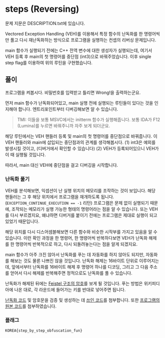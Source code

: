 # steps (Reversing)

문제 지문은 DESCRIPTION.txt에 있습니다.

Vectored Exception Handling (VEH)를 이용해서 특정 함수의 난독화를 한
명령어씩만 풀고 다시 재난독화하는 방식으로 프로그램을 실행하는 컨셉의
리버싱 문제입니다.

main 함수가 실행되기 전에는 C++ 전역 변수에 대한 생성자가 실행되는데, 여기서 VEH 등록 후 main의 첫 명령어를 중단점 (int3)으로 바꿔주었습니다. 이후 single step flag를 이용하여 위의 루틴을 구현했습니다.

## 풀이

프로그램을 켜봅시다. 비밀번호를 입력받고 틀리면 Wrong!을 출력하는군요.

먼저 main 함수가 난독화되어있고, main 실행 전에 실행되는 루틴들이 있다는 것을 인지해야 합니다. 엔트리포인트부터 디버깅해보면 알 수 있습니다.

> TMI: 이들을 보통 MSVC에서는 initterm 함수가 실행해줍니다.
> 보통 IDA가 F12 (Lumina)를 누르면 바꿔주니까 자주 보게 되더군요.

해당 루틴에서는 VEH 핸들러 등록 및 main의 첫 명령어를 중단점으로 바꿔줍니다.
이 VEH 핸들러와 main에 삽입되는 중단점과의 관계를 생각해봅시다.
(1) int3은 예외를 발생시킬 것이고, (디버거에서 확인할 수 있습니다)
(2) VEH가 등록되어있으니 VEH가 이 때 실행될 것입니다.

따라서, main 대신 VEH에 중단점을 걸고 디버깅을 시작합니다.

### 난독화 풀기

VEH를 분석해보면, 익셉션이 난 실행 위치의 메모리를 조작하는 것이 보입니다.
해당 핸들러는 그 후 해당 위치에서 프로그램을 재개하도록 됩니다. (`EXCEPTION_CONTINUE_EXECUTION == -1` 리턴)
프로그램은 문제 없이 실행되기 때문에, 조작되는 메모리가 실행 가능한 형태의
명령어라는 점을 알 수 있습니다. 또는 VEH를 다시 부르겠지요, 왜냐하면 디버거를
붙이기 전에는 프로그램은 제대로 실행이 되고있었기 때문입니다.

해당 위치를 다시 디스어셈블해보면 다른 함수와 비슷한 시작부를 가지고 있음을 알 수 있습니다.
이런 확인 과정을 한 명령어, 한 명령어씩 반복하다보면 VEH가 난독화 해제를 한 명령어씩
반복적으로 하고, 다시 되돌려놓는다는 점을 알게 되겠지요.

main 함수가 아주 크진 않아서 난독화를 푸는 데 자동화를 하지 않아도 되지만, 자동화를 해보는 것도 물론 나쁘진 않을 것입니다.
난독화 해제는 16바이트 단위로 이루어지는데, 앞에서부터 난독화를 16바이트 해제 후 명령어 하나를 디코딩,
그리고 그 다음 주소를 얻어서 다시 해제를 반복해주면 정적으로도 난독화를 풀 수 있습니다.

난독화가 해제된 뒤에는 [Feistel 구조의 암호](https://en.wikipedia.org/wiki/Feistel_cipher)를 보게 될 것입니다. 푸는 방법은 위키피디아에 나온 대로, 각 라운드에 들어가는 키를 반대로 넣어주면 됩니다.

[난독화 코드](obfuscator.py) 및 암호문을 검증 및 생성하는 데 [쓰인 코드](feistel.py)를 첨부합니다.
또한 [프로그램의 원본 코드](steps/)를 첨부하였습니다.

### 플래그

```
KOREA{step_by_step_obfuscation_fun}
```
